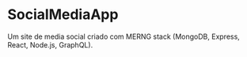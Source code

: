 # SocialMediaApp
Um site de media social criado com MERNG stack (MongoDB, Express, React, Node.js, GraphQL).
